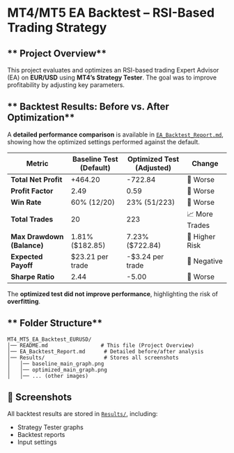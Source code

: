 # **MT4/MT5 EA Backtest – RSI-Based Trading Strategy**  

## ** Project Overview**  
This project evaluates and optimizes an RSI-based trading Expert Advisor (EA) on **EUR/USD** using **MT4’s Strategy Tester**. The goal was to improve profitability by adjusting key parameters.  

## ** Backtest Results: Before vs. After Optimization**  
A **detailed performance comparison** is available in [`EA_Backtest_Report.md`](./EA_Backtest_Report.md), showing how the optimized settings performed against the default.  

| Metric                  | Baseline Test (Default) | Optimized Test (Adjusted) | Change  |
|-------------------------|------------------------|--------------------------|---------|
| **Total Net Profit**    | +464.20                | -722.84                  | 🔴 Worse |
| **Profit Factor**       | 2.49                   | 0.59                      | 🔴 Worse |
| **Win Rate**           | 60% (12/20)            | 23% (51/223)              | 🔴 Worse |
| **Total Trades**       | 20                     | 223                        | 📈 More Trades |
| **Max Drawdown (Balance)** | 1.81% ($182.85) | 7.23% ($722.84)           | 🔴 Higher Risk |
| **Expected Payoff**     | $23.21 per trade       | -$3.24 per trade          | 🔴 Negative |
| **Sharpe Ratio**        | 2.44                   | -5.00                      | 🔴 Worse |

The **optimized test did not improve performance**, highlighting the risk of **overfitting**.  

## ** Folder Structure**  

```
MT4_MT5_EA_Backtest_EURUSD/
│── README.md                 # This file (Project Overview)
│── EA_Backtest_Report.md      # Detailed before/after analysis
│── Results/                   # Stores all screenshots
│   │── baseline_main_graph.png
│   │── optimized_main_graph.png
│   │── ... (other images)
```

## **📸 Screenshots**  
All backtest results are stored in [`Results/`](./Results/), including:  
- Strategy Tester graphs  
- Backtest reports  
- Input settings  

